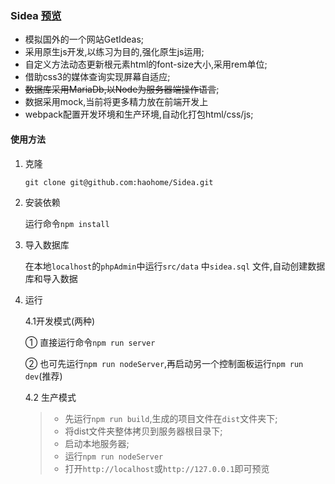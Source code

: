 ### Sidea   [预览](https://www.haohome.top/sidea/)
- 模拟国外的一个网站GetIdeas;
- 采用原生js开发,以练习为目的,强化原生js运用;
- 自定义方法动态更新根元素html的font-size大小,采用rem单位;
- 借助css3的媒体查询实现屏幕自适应;
- ~~数据库采用MariaDb,以Node为服务器端操作语言~~;
- 数据采用mock,当前将更多精力放在前端开发上
- webpack配置开发环境和生产环境,自动化打包html/css/js;

#### 使用方法
1. 克隆

    `git clone git@github.com:haohome/Sidea.git`

2. 安装依赖

    运行命令`npm install`

3. 导入数据库

    在本地`localhost`的`phpAdmin`中运行`src/data` 中`sidea.sql` 文件,自动创建数据库和导入数据

4. 运行

    4.1开发模式(两种)

   ① 直接运行命令`npm run server`
   
   ② 也可先运行`npm run nodeServer`,再启动另一个控制面板运行`npm run dev`(推荐)

    4.2 生产模式

   > - 先运行`npm run build`,生成的项目文件在`dist`文件夹下;
   > - 将dist文件夹整体拷贝到服务器根目录下;
   > - 启动本地服务器;
   > - 运行`npm run nodeServer`
   > - 打开`http://localhost`或`http://127.0.0.1`即可预览
